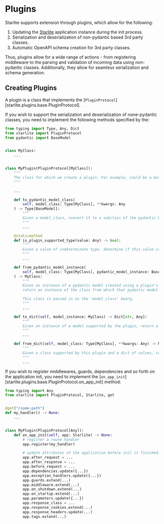# Plugins

Starlite supports extension through plugins, which allow for the following:

1. Updating the [Starlite](../0-the-starlite-app/0-the-starlite-app.md) application instance during the init process.
2. Serialization and deserialization of non-pydantic based 3rd party classes.
3. Automatic OpenAPI schema creation for 3rd party classes.

Thus, plugins allow for a wide range of actions - from registering middleware to the parsing and validation of incoming
data using non-pydantic classes. Additionally, they allow for seamless serialization and schema generation.

## Creating Plugins

A plugin is a class that implements the [`PluginProtocol`][starlite.plugins.base.PluginProtocol].

If you wish to support the serialization and deserialization of none-pydantic classes, you need to implement the
following methods specified by the:

```python
from typing import Type, Any, Dict
from starlite import PluginProtocol
from pydantic import BaseModel


class MyClass:
    ...


class MyPlugin(PluginProtocol[MyClass]):
    """
    The class for which we create a plugin. For example, could be a base ORM class such as "Model" or "Document" etc.
    """

    ...

    def to_pydantic_model_class(
        self, model_class: Type[MyClass], **kwargs: Any
    ) -> Type[BaseModel]:
        """
        Given a model_class, convert it to a subclass of the pydantic BaseModel
        """
        ...

    @staticmethod
    def is_plugin_supported_type(value: Any) -> bool:
        """
        Given a value of indeterminate type, determine if this value is supported by the plugin by returning a bool.
        """
        ...

    def from_pydantic_model_instance(
        self, model_class: Type[MyClass], pydantic_model_instance: BaseModel
    ) -> MyClass:
        """
        Given an instance of a pydantic model created using a plugin's 'to_pydantic_model_class',
        return an instance of the class from which that pydantic model has been created.

        This class is passed in as the 'model_class' kwarg.
        """
        ...

    def to_dict(self, model_instance: MyClass) -> Dict[str, Any]:
        """
        Given an instance of a model supported by the plugin, return a dictionary of serializable values.
        """
        ...

    def from_dict(self, model_class: Type[MyClass], **kwargs: Any) -> MyClass:
        """
        Given a class supported by this plugin and a dict of values, create an instance of the class
        """
        ...
```

If you wish to register middlewares, guards, dependencies and so forth on the application init, you need to implement the
[`on_app_init`][starlite.plugins.base.PluginProtocol.on_app_init] method:

```python
from typing import Any
from starlite import PluginProtocol, Starlite, get


@get("/some-path")
def my_handler() -> None:
    ...


class MyPlugin(PluginProtocol[Any]):
    def on_app_init(self, app: Starlite) -> None:
        # register a route handler
        app.register(my_handler)

        # update attributes of the application before init is finished.
        app.after_request = ...
        app.after_response = ...
        app.before_request = ...
        app.dependencies.update({...})
        app.exception_handlers.update({...})
        app.guards.extend(...)
        app.middleware.extend(...)
        app.on_shutdown.extend(...)
        app.on_startup.extend(...)
        app.parameters.update({...})
        app.response_class = ...
        app.response_cookies.extend(...)
        app.response_headers.update(...)
        app.tags.extend(...)
```
